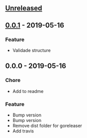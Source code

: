 <a name="unreleased"></a>
## [Unreleased]


<a name="0.0.1"></a>
## [0.0.1] - 2019-05-16
### Feature
- Validade structure


<a name="0.0.0"></a>
## 0.0.0 - 2019-05-16
### Chore
- Add to readme

### Feature
- Bump version
- Bump version
- Remove dist folder for goreleaser
- Add travis


[Unreleased]: https://github.com/yurifrl/kconf/compare/0.0.1...HEAD
[0.0.1]: https://github.com/yurifrl/kconf/compare/0.0.0...0.0.1
